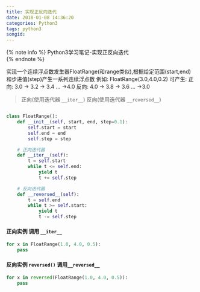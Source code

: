 ```yaml
---
title: 实现正反向迭代
date: 2018-01-08 14:36:20
categories: Python3
tags: python3
songid:
---
```

{% note info %} 
Python3学习笔记-实现正反向迭代  
{% endnote %} 

实现一个连续浮点数发生器FloatRange(和range类似),根据给定范围(start,end)和步进值(step)产生一系列连续浮点数
例如: FloatRange(3.0,4.0,0.2) 可产生:
正向: 3.0 -> 3.2 -> 3.4 ... ->4.0
反向: 4.0 -> 3.8 -> 3.6 ... ->3.0  

<!-- more -->

> 正向(使用迭代器 `__iter__`)  反向(使用迭代器 `__reversed__`)

```python

class FloatRange():
    def __init__(self, start, end, step=0.1):
        self.start = start 
        self.end = end
        self.step = step

    # 正向迭代器
    def __iter__(self):
        t = self.start
        while t <= self.end:
            yield t
            t += self.step

    # 反向迭代器
    def __reversed__(self):
        t = self.end
        while t >= self.start:
            yield t
            t -= self.step
```
#### 正向实例 调用 `__iter__`
```python
for x in FloatRange(1.0, 4.0, 0.5):
    pass
```
#### 反向实例 `reversed()` 调用`__reversed__`
```python
for x in reversed(FloatRange(1.0, 4.0, 0.5)):
    pass
```